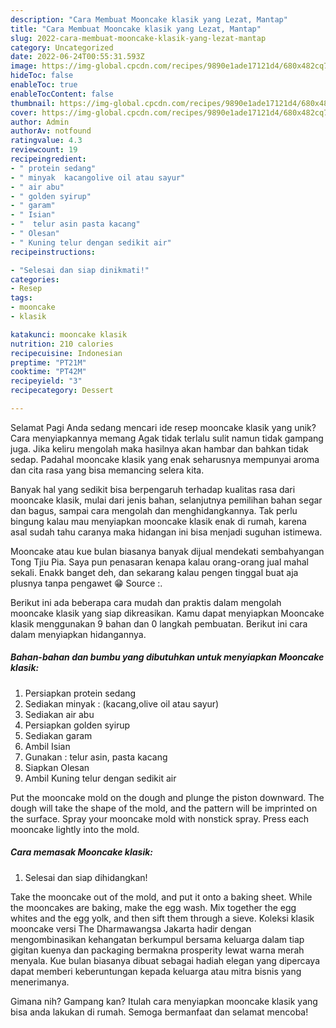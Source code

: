 ```yaml
---
description: "Cara Membuat Mooncake klasik yang Lezat, Mantap"
title: "Cara Membuat Mooncake klasik yang Lezat, Mantap"
slug: 2022-cara-membuat-mooncake-klasik-yang-lezat-mantap
category: Uncategorized
date: 2022-06-24T00:55:31.593Z
image: https://img-global.cpcdn.com/recipes/9890e1ade17121d4/680x482cq70/mooncake-klasik-foto-resep-utama.jpg
hideToc: false
enableToc: true
enableTocContent: false
thumbnail: https://img-global.cpcdn.com/recipes/9890e1ade17121d4/680x482cq70/mooncake-klasik-foto-resep-utama.jpg
cover: https://img-global.cpcdn.com/recipes/9890e1ade17121d4/680x482cq70/mooncake-klasik-foto-resep-utama.jpg
author: Admin
authorAv: notfound
ratingvalue: 4.3
reviewcount: 19
recipeingredient:
- " protein sedang"
- " minyak  kacangolive oil atau sayur"
- " air abu"
- " golden syirup"
- " garam"
- " Isian"
- "  telur asin pasta kacang"
- " Olesan"
- " Kuning telur dengan sedikit air"
recipeinstructions:

- "Selesai dan siap dinikmati!"
categories:
- Resep
tags:
- mooncake
- klasik

katakunci: mooncake klasik 
nutrition: 210 calories
recipecuisine: Indonesian
preptime: "PT21M"
cooktime: "PT42M"
recipeyield: "3"
recipecategory: Dessert

---
```



Selamat Pagi Anda sedang mencari ide resep mooncake klasik yang unik? Cara menyiapkannya memang Agak tidak terlalu sulit namun tidak gampang juga. Jika keliru mengolah maka hasilnya akan hambar dan bahkan tidak sedap. Padahal mooncake klasik yang enak seharusnya mempunyai aroma dan cita rasa yang bisa memancing selera kita.


Banyak hal yang sedikit bisa berpengaruh terhadap kualitas rasa dari mooncake klasik, mulai dari jenis bahan, selanjutnya pemilihan bahan segar dan bagus, sampai cara mengolah dan menghidangkannya. Tak perlu bingung kalau mau menyiapkan mooncake klasik enak di rumah, karena asal sudah tahu caranya maka hidangan ini bisa menjadi suguhan istimewa.

Mooncake atau kue bulan biasanya banyak dijual mendekati sembahyangan Tong Tjiu Pia. Saya pun penasaran kenapa kalau orang-orang jual mahal sekali. Enakk banget deh, dan sekarang kalau pengen tinggal buat aja plusnya tanpa pengawet 😁 Source :.


Berikut ini ada beberapa cara mudah dan praktis dalam mengolah mooncake klasik yang siap dikreasikan. Kamu dapat menyiapkan Mooncake klasik menggunakan 9 bahan dan 0 langkah pembuatan. Berikut ini cara dalam menyiapkan hidangannya.

<!--inarticleads1-->

##### Bahan-bahan dan bumbu yang dibutuhkan untuk menyiapkan Mooncake klasik:

1. Persiapkan  protein sedang
1. Sediakan  minyak : (kacang,olive oil atau sayur)
1. Sediakan  air abu
1. Persiapkan  golden syirup
1. Sediakan  garam
1. Ambil  Isian
1. Gunakan  : telur asin, pasta kacang
1. Siapkan  Olesan
1. Ambil  Kuning telur dengan sedikit air


Put the mooncake mold on the dough and plunge the piston downward. The dough will take the shape of the mold, and the pattern will be imprinted on the surface. Spray your mooncake mold with nonstick spray. Press each mooncake lightly into the mold. 

<!--inarticleads2-->

##### Cara memasak Mooncake klasik:


1. Selesai dan siap dihidangkan!

Take the mooncake out of the mold, and put it onto a baking sheet. While the mooncakes are baking, make the egg wash. Mix together the egg whites and the egg yolk, and then sift them through a sieve. Koleksi klasik mooncake versi The Dharmawangsa Jakarta hadir dengan mengombinasikan kehangatan berkumpul bersama keluarga dalam tiap gigitan kuenya dan packaging bermakna prosperity lewat warna merah menyala. Kue bulan biasanya dibuat sebagai hadiah elegan yang dipercaya dapat memberi keberuntungan kepada keluarga atau mitra bisnis yang menerimanya. 

Gimana nih? Gampang kan? Itulah cara menyiapkan mooncake klasik yang bisa anda lakukan di rumah. Semoga bermanfaat dan selamat mencoba!
